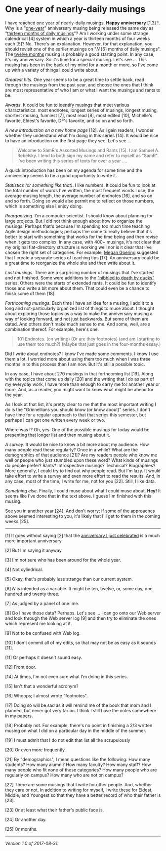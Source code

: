 One year of nearly-daily musings
================================

I have reached one year of nearly-daily musings.  **Happy anniversary**
[1,3] **!**.  Why is a "[one-year](one-year)" anniversary musing being released
the same day as "[thirteen months of daily musings](thirteen-months)"?
Am I working under some strange calendrical [4] system in which
a year is thirteen months of four weeks each [5]?  No.  There's an
explanation.  However, for that explanation, you should revisit one of
the earlier musings on "_N_ [6] months of daily musings".  The [twelve
months](twelve-months) musing is probably a good starting point.
In any case, it's my anniversary.  So it's time for a special musing.
Let's see ... This musing has been in the back of my mind for a month
or more, so I've come up with a variety of things I could write about.

*Greatest hits*.  One year seems to be a great time to settle back,
read through the musings from the past year, and choose the ones that
I think are most representative of who I am or what I want the musings
and rants to be.

*Awards*.  It could be fun to identify musings that meet various
characteristics: most endnotes, longest series of musings, longest
musing, shortest musing, funniest [7], most read [8], most edited [10],
Michelle's favorite, Eldest's favorite, DF's favorite, and so on and
so forth.

*A new introduction on a new home page* [12].  As I gain readers, I wonder 
whether they understand what I'm doing in this series [14].  It would
be nice to have an introduction on the first page they see.  Let's see ...

> Welcome to SamR's Assorted Musings and Rants [15].  I am Samuel
A. Rebelsky.  I tend to both sign my name and refer to myself as
"SamR".  I've been writing this series of texts for over a year ....

A quick introduction has been on my agenda for some time and the
anniversary seems to be a good opportunity to write it.

*Statistics (or something like that)*.  I like numbers.  It could be
fun to look at the total number of words I've written, the most frequent
words I use, the average musing length, the average number of endnotes [16],
and so on and so forth.  Doing so would also permit me to reflect on
those numbers, which is something else I enjoy doing.

*Reorganizing*.  I'm a computer scientist.  I should know about planning
for large projects.  But I did not think enough about how to organize
the musings.  Perhaps that's because I'm spending too much time teaching
Agile design methodologies; perhaps I've come to really believe that
it's better to start with something that works for the time being and
then revise when it gets too complex.  In any case, with 400+ musings,
it's not clear that my original flat-directory structure is working
well nor is it clear that I've chosen the right set of categories.
For example, [Megan Goering](megan-goering) suggested that I create a
separate series of teaching tips [17].  An anniversary could be a great
time to reorganize the whole site and then write about it.

*Lost musings*.  There are a surprising number of musings that I've
started and not finished.  Some were additions to the
["nibbled to death by ducks"](index-overcommitment) series.  Others
were the starts of extended rants.  It could be fun to identify those
and write a bit more about them.  That could even be a chance to finish
some of them [18].

*Forthcoming musings*.  Each time I have an idea for a musing, I add it
to a long and not-particularly organized list of things to muse about.
I thought about exploring those topics as a way to make the anniversary
musing a way of looking forward, and not just backwards.  But some of
them are dated.  And others don't make much sense to me.  And some, 
well, are a combination thereof.  For example, here's one.

> 101 Endnotes. (on writing) (Or are they footnotes) (and am I starting
to use them too much?) (Maybe that just goes in the four-months essay.)

Did I write about endnotes?  I know I've made some comments. I know
I use them a lot.  I worried more about using them too much when I was
three months in to this process than I am now.  But it's still a
possible topic.

In any case, I have about 270 musings in that forthcoming list [19].
Along with the topics that come up daily [20] and the writing that I
do as part of my everyday work, I have more than enough to carry me for
another year or more.  And, as a reader, you might want to know what
might be ahead for the year.

As I look at that list, it's pretty clear to me that the most important
writing I do is the "Grinnellians you should know (or know about)" series.
I don't have time for a regular approach to that that series this
semester, but perhaps I can get one written every week or two.

Where was I?  Oh, yes.  One of the possible musings for today would be
presenting that longer list and then musing about it.

*A survey*.  It would be nice to know a bit more about my audience.
How many people read these regularly?  Once in a while?  What are
the demographics of that audience [21]?  Are my readers people who
know me well or people who just stumbled upon these word?  What kinds of
musings do people prefer?  Rants?  Introspective musings?  Technical?
Biographies?  More generally, I could try to find out why people read.
But I'm lazy.  It would take effort to write a survey and even more
effort to read the results.  And, in any case, most of the time, I write
for me, not for you [22].  Still, I like data.

*Something else*.  Finally, I could muse about what I could muse about.
**Hey!**  It seems like I've done that in the text above.  I guess I'm
finished with this musing.

See you in another year [24].  And don't worry; if some of the
approaches above seemed interesting to you, it's likely that I'll
get to them in the coming weeks [25].

---

[1] It goes without saying [2] that the [anniversary I just
celebrated](thirty-years) is a much more important anniversary.

[2] But I'm saying it anyway.

[3] I'm not sure who has been around for the whole year.  

[4] Not cylindrical.

[5] Okay, that's probably less strange than our current system.

[6] _N_ is intended as a variable.  It might be ten, twelve, or, some day,
one hundred and twenty three.

[7] As judged by a panel of one: me.

[8] Do I have those data?  Perhaps.  Let's see ... I can go onto our
Web server and look through the Web server log [9] and then try to
eliminate the ones which represent me looking at it.

[9] Not to be confused with Web log.

[10] I don't commit all of my edits, so that may not be as easy as it
sounds [11].

[11] Or perhaps it doesn't sound easy.

[12] Front door.

[14] At times, I'm not even sure what I'm doing in this series.

[15] Isn't that a wonderful acronym?

[16] Whoops; I almost wrote "footnotes".

[17] Doing so will be sad as it will remind me of the book that mom and
I planned, but never got very far on.  I think I still have the notes
somewhere in my papers.

[18] Probably not.  For example, there's no point in finishing a 2/3
written musing on what I did on a particular day in the middle of
the summer.

[19] I must admit that I do not edit that list all the scrupulously

[20] Or even more frequently.

[21] By "demographics", I mean questions like the following: How
many students?  How many alumni?  How many faculty?  How many staff?
How many people who fit none of those categories?  How many people
who are regularly on campus?  How many who are not on campus?  

[22] There are some musings that I write for other people.  And, whether
they care or not, In addition to writing for myself, I write these for
Eldest, Middle, and Youngest so that they have a better record of who
their father is [23].

[23] Or at least what their father's public face is.

[24] Or another day.

[25] Or months.

---

*Version 1.0 of 2017-08-31.*
